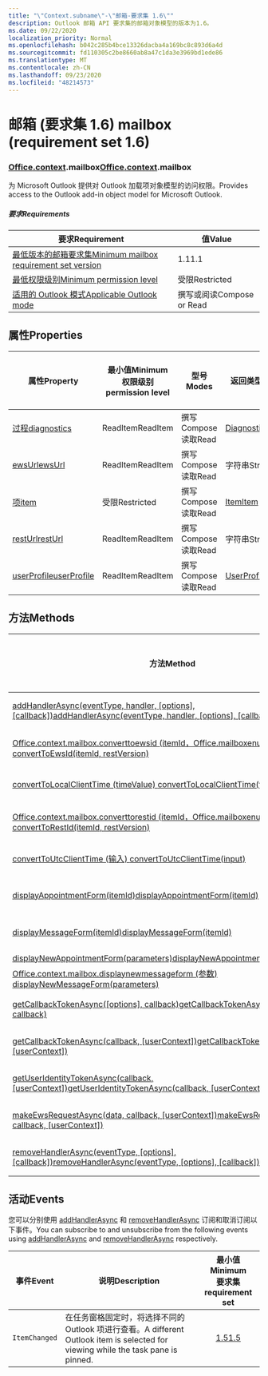 ```yaml
---
title: "\"Context.subname\"-\"邮箱-要求集 1.6\""
description: Outlook 邮箱 API 要求集的邮箱对象模型的版本为1.6。
ms.date: 09/22/2020
localization_priority: Normal
ms.openlocfilehash: b042c285b4bce13326dacba4a169bc8c893d6a4d
ms.sourcegitcommit: fd110305c2be8660ab8a47c1da3e3969bd1ede86
ms.translationtype: MT
ms.contentlocale: zh-CN
ms.lasthandoff: 09/23/2020
ms.locfileid: "48214573"
---
```

# <a name="mailbox-requirement-set-16"></a><span data-ttu-id="6e382-103">邮箱 (要求集 1.6) </span><span class="sxs-lookup"><span data-stu-id="6e382-103">mailbox (requirement set 1.6)</span></span>

### <a name="officecontextmailbox"></a><span data-ttu-id="6e382-104">[Office](office.md)[.context](office.context.md).mailbox</span><span class="sxs-lookup"><span data-stu-id="6e382-104">[Office](office.md)[.context](office.context.md).mailbox</span></span>

<span data-ttu-id="6e382-105">为 Microsoft Outlook 提供对 Outlook 加载项对象模型的访问权限。</span><span class="sxs-lookup"><span data-stu-id="6e382-105">Provides access to the Outlook add-in object model for Microsoft Outlook.</span></span>

##### <a name="requirements"></a><span data-ttu-id="6e382-106">要求</span><span class="sxs-lookup"><span data-stu-id="6e382-106">Requirements</span></span>

|<span data-ttu-id="6e382-107">要求</span><span class="sxs-lookup"><span data-stu-id="6e382-107">Requirement</span></span>| <span data-ttu-id="6e382-108">值</span><span class="sxs-lookup"><span data-stu-id="6e382-108">Value</span></span>|
|---|---|
|[<span data-ttu-id="6e382-109">最低版本的邮箱要求集</span><span class="sxs-lookup"><span data-stu-id="6e382-109">Minimum mailbox requirement set version</span></span>](../../requirement-sets/outlook-api-requirement-sets.md)| <span data-ttu-id="6e382-110">1.1</span><span class="sxs-lookup"><span data-stu-id="6e382-110">1.1</span></span>|
|[<span data-ttu-id="6e382-111">最低权限级别</span><span class="sxs-lookup"><span data-stu-id="6e382-111">Minimum permission level</span></span>](../../../outlook/understanding-outlook-add-in-permissions.md)| <span data-ttu-id="6e382-112">受限</span><span class="sxs-lookup"><span data-stu-id="6e382-112">Restricted</span></span>|
|[<span data-ttu-id="6e382-113">适用的 Outlook 模式</span><span class="sxs-lookup"><span data-stu-id="6e382-113">Applicable Outlook mode</span></span>](../../../outlook/outlook-add-ins-overview.md#extension-points)| <span data-ttu-id="6e382-114">撰写或阅读</span><span class="sxs-lookup"><span data-stu-id="6e382-114">Compose or Read</span></span>|

## <a name="properties"></a><span data-ttu-id="6e382-115">属性</span><span class="sxs-lookup"><span data-stu-id="6e382-115">Properties</span></span>

| <span data-ttu-id="6e382-116">属性</span><span class="sxs-lookup"><span data-stu-id="6e382-116">Property</span></span> | <span data-ttu-id="6e382-117">最小值</span><span class="sxs-lookup"><span data-stu-id="6e382-117">Minimum</span></span><br><span data-ttu-id="6e382-118">权限级别</span><span class="sxs-lookup"><span data-stu-id="6e382-118">permission level</span></span> | <span data-ttu-id="6e382-119">型号</span><span class="sxs-lookup"><span data-stu-id="6e382-119">Modes</span></span> | <span data-ttu-id="6e382-120">返回类型</span><span class="sxs-lookup"><span data-stu-id="6e382-120">Return type</span></span> | <span data-ttu-id="6e382-121">最小值</span><span class="sxs-lookup"><span data-stu-id="6e382-121">Minimum</span></span><br><span data-ttu-id="6e382-122">要求集</span><span class="sxs-lookup"><span data-stu-id="6e382-122">requirement set</span></span> |
|---|---|---|---|:---:|
| [<span data-ttu-id="6e382-123">过程</span><span class="sxs-lookup"><span data-stu-id="6e382-123">diagnostics</span></span>](/javascript/api/outlook/office.mailbox?view=outlook-js-1.6&preserve-view=true#diagnostics) | <span data-ttu-id="6e382-124">ReadItem</span><span class="sxs-lookup"><span data-stu-id="6e382-124">ReadItem</span></span> | <span data-ttu-id="6e382-125">撰写</span><span class="sxs-lookup"><span data-stu-id="6e382-125">Compose</span></span><br><span data-ttu-id="6e382-126">读取</span><span class="sxs-lookup"><span data-stu-id="6e382-126">Read</span></span> | [<span data-ttu-id="6e382-127">Diagnostics</span><span class="sxs-lookup"><span data-stu-id="6e382-127">Diagnostics</span></span>](/javascript/api/outlook/office.diagnostics?view=outlook-js-1.6&preserve-view=true) | [<span data-ttu-id="6e382-128">1.1</span><span class="sxs-lookup"><span data-stu-id="6e382-128">1.1</span></span>](../requirement-set-1.1/outlook-requirement-set-1.1.md) |
| [<span data-ttu-id="6e382-129">ewsUrl</span><span class="sxs-lookup"><span data-stu-id="6e382-129">ewsUrl</span></span>](/javascript/api/outlook/office.mailbox?view=outlook-js-1.6&preserve-view=true#ewsurl) | <span data-ttu-id="6e382-130">ReadItem</span><span class="sxs-lookup"><span data-stu-id="6e382-130">ReadItem</span></span> | <span data-ttu-id="6e382-131">撰写</span><span class="sxs-lookup"><span data-stu-id="6e382-131">Compose</span></span><br><span data-ttu-id="6e382-132">读取</span><span class="sxs-lookup"><span data-stu-id="6e382-132">Read</span></span> | <span data-ttu-id="6e382-133">字符串</span><span class="sxs-lookup"><span data-stu-id="6e382-133">String</span></span> | [<span data-ttu-id="6e382-134">1.1</span><span class="sxs-lookup"><span data-stu-id="6e382-134">1.1</span></span>](../requirement-set-1.1/outlook-requirement-set-1.1.md) |
| [<span data-ttu-id="6e382-135">项</span><span class="sxs-lookup"><span data-stu-id="6e382-135">item</span></span>](office.context.mailbox.item.md) | <span data-ttu-id="6e382-136">受限</span><span class="sxs-lookup"><span data-stu-id="6e382-136">Restricted</span></span> | <span data-ttu-id="6e382-137">撰写</span><span class="sxs-lookup"><span data-stu-id="6e382-137">Compose</span></span><br><span data-ttu-id="6e382-138">读取</span><span class="sxs-lookup"><span data-stu-id="6e382-138">Read</span></span> | [<span data-ttu-id="6e382-139">Item</span><span class="sxs-lookup"><span data-stu-id="6e382-139">Item</span></span>](/javascript/api/outlook/office.item?view=outlook-js-1.6&preserve-view=true) | [<span data-ttu-id="6e382-140">1.1</span><span class="sxs-lookup"><span data-stu-id="6e382-140">1.1</span></span>](../requirement-set-1.1/outlook-requirement-set-1.1.md) |
| [<span data-ttu-id="6e382-141">restUrl</span><span class="sxs-lookup"><span data-stu-id="6e382-141">restUrl</span></span>](/javascript/api/outlook/office.mailbox?view=outlook-js-1.6&preserve-view=true#resturl) | <span data-ttu-id="6e382-142">ReadItem</span><span class="sxs-lookup"><span data-stu-id="6e382-142">ReadItem</span></span> | <span data-ttu-id="6e382-143">撰写</span><span class="sxs-lookup"><span data-stu-id="6e382-143">Compose</span></span><br><span data-ttu-id="6e382-144">读取</span><span class="sxs-lookup"><span data-stu-id="6e382-144">Read</span></span> | <span data-ttu-id="6e382-145">字符串</span><span class="sxs-lookup"><span data-stu-id="6e382-145">String</span></span> | [<span data-ttu-id="6e382-146">1.5</span><span class="sxs-lookup"><span data-stu-id="6e382-146">1.5</span></span>](../requirement-set-1.5/outlook-requirement-set-1.5.md) |
| [<span data-ttu-id="6e382-147">userProfile</span><span class="sxs-lookup"><span data-stu-id="6e382-147">userProfile</span></span>](/javascript/api/outlook/office.mailbox?view=outlook-js-1.6&preserve-view=true#userprofile) | <span data-ttu-id="6e382-148">ReadItem</span><span class="sxs-lookup"><span data-stu-id="6e382-148">ReadItem</span></span> | <span data-ttu-id="6e382-149">撰写</span><span class="sxs-lookup"><span data-stu-id="6e382-149">Compose</span></span><br><span data-ttu-id="6e382-150">读取</span><span class="sxs-lookup"><span data-stu-id="6e382-150">Read</span></span> | [<span data-ttu-id="6e382-151">UserProfile</span><span class="sxs-lookup"><span data-stu-id="6e382-151">UserProfile</span></span>](/javascript/api/outlook/office.userprofile?view=outlook-js-1.6&preserve-view=true) | [<span data-ttu-id="6e382-152">1.1</span><span class="sxs-lookup"><span data-stu-id="6e382-152">1.1</span></span>](../requirement-set-1.1/outlook-requirement-set-1.1.md) |

## <a name="methods"></a><span data-ttu-id="6e382-153">方法</span><span class="sxs-lookup"><span data-stu-id="6e382-153">Methods</span></span>

| <span data-ttu-id="6e382-154">方法</span><span class="sxs-lookup"><span data-stu-id="6e382-154">Method</span></span> | <span data-ttu-id="6e382-155">最小值</span><span class="sxs-lookup"><span data-stu-id="6e382-155">Minimum</span></span><br><span data-ttu-id="6e382-156">权限级别</span><span class="sxs-lookup"><span data-stu-id="6e382-156">permission level</span></span> | <span data-ttu-id="6e382-157">型号</span><span class="sxs-lookup"><span data-stu-id="6e382-157">Modes</span></span> | <span data-ttu-id="6e382-158">最小值</span><span class="sxs-lookup"><span data-stu-id="6e382-158">Minimum</span></span><br><span data-ttu-id="6e382-159">要求集</span><span class="sxs-lookup"><span data-stu-id="6e382-159">requirement set</span></span> |
|---|---|---|:---:|
| <span data-ttu-id="6e382-160">[addHandlerAsync(eventType, handler, [options], [callback])](/javascript/api/outlook/office.mailbox?view=outlook-js-1.6&preserve-view=true#addhandlerasync-eventtype--handler--options--callback-)</span><span class="sxs-lookup"><span data-stu-id="6e382-160">[addHandlerAsync(eventType, handler, [options], [callback])](/javascript/api/outlook/office.mailbox?view=outlook-js-1.6&preserve-view=true#addhandlerasync-eventtype--handler--options--callback-)</span></span> | <span data-ttu-id="6e382-161">ReadItem</span><span class="sxs-lookup"><span data-stu-id="6e382-161">ReadItem</span></span> | <span data-ttu-id="6e382-162">撰写</span><span class="sxs-lookup"><span data-stu-id="6e382-162">Compose</span></span><br><span data-ttu-id="6e382-163">读取</span><span class="sxs-lookup"><span data-stu-id="6e382-163">Read</span></span> | [<span data-ttu-id="6e382-164">1.5</span><span class="sxs-lookup"><span data-stu-id="6e382-164">1.5</span></span>](../requirement-set-1.5/outlook-requirement-set-1.5.md) |
| [<span data-ttu-id="6e382-165">Office.context.mailbox.converttoewsid (itemId，Office.mailboxenums.restversion) </span><span class="sxs-lookup"><span data-stu-id="6e382-165">convertToEwsId(itemId, restVersion)</span></span>](/javascript/api/outlook/office.mailbox?view=outlook-js-1.6&preserve-view=true#converttoewsid-itemid--restversion-) | <span data-ttu-id="6e382-166">受限</span><span class="sxs-lookup"><span data-stu-id="6e382-166">Restricted</span></span> | <span data-ttu-id="6e382-167">撰写</span><span class="sxs-lookup"><span data-stu-id="6e382-167">Compose</span></span><br><span data-ttu-id="6e382-168">读取</span><span class="sxs-lookup"><span data-stu-id="6e382-168">Read</span></span> | [<span data-ttu-id="6e382-169">1.3</span><span class="sxs-lookup"><span data-stu-id="6e382-169">1.3</span></span>](../requirement-set-1.3/outlook-requirement-set-1.3.md) |
| [<span data-ttu-id="6e382-170">convertToLocalClientTime (timeValue) </span><span class="sxs-lookup"><span data-stu-id="6e382-170">convertToLocalClientTime(timeValue)</span></span>](/javascript/api/outlook/office.mailbox?view=outlook-js-1.6&preserve-view=true#converttolocalclienttime-timevalue-) | <span data-ttu-id="6e382-171">ReadItem</span><span class="sxs-lookup"><span data-stu-id="6e382-171">ReadItem</span></span> | <span data-ttu-id="6e382-172">撰写</span><span class="sxs-lookup"><span data-stu-id="6e382-172">Compose</span></span><br><span data-ttu-id="6e382-173">读取</span><span class="sxs-lookup"><span data-stu-id="6e382-173">Read</span></span> | [<span data-ttu-id="6e382-174">1.1</span><span class="sxs-lookup"><span data-stu-id="6e382-174">1.1</span></span>](../requirement-set-1.1/outlook-requirement-set-1.1.md) |
| [<span data-ttu-id="6e382-175">Office.context.mailbox.converttorestid (itemId，Office.mailboxenums.restversion) </span><span class="sxs-lookup"><span data-stu-id="6e382-175">convertToRestId(itemId, restVersion)</span></span>](/javascript/api/outlook/office.mailbox?view=outlook-js-1.6&preserve-view=true#converttorestid-itemid--restversion-) | <span data-ttu-id="6e382-176">受限</span><span class="sxs-lookup"><span data-stu-id="6e382-176">Restricted</span></span> | <span data-ttu-id="6e382-177">撰写</span><span class="sxs-lookup"><span data-stu-id="6e382-177">Compose</span></span><br><span data-ttu-id="6e382-178">读取</span><span class="sxs-lookup"><span data-stu-id="6e382-178">Read</span></span> | [<span data-ttu-id="6e382-179">1.3</span><span class="sxs-lookup"><span data-stu-id="6e382-179">1.3</span></span>](../requirement-set-1.3/outlook-requirement-set-1.3.md) |
| [<span data-ttu-id="6e382-180">convertToUtcClientTime (输入) </span><span class="sxs-lookup"><span data-stu-id="6e382-180">convertToUtcClientTime(input)</span></span>](/javascript/api/outlook/office.mailbox?view=outlook-js-1.6&preserve-view=true#converttoutcclienttime-input-) | <span data-ttu-id="6e382-181">ReadItem</span><span class="sxs-lookup"><span data-stu-id="6e382-181">ReadItem</span></span> | <span data-ttu-id="6e382-182">撰写</span><span class="sxs-lookup"><span data-stu-id="6e382-182">Compose</span></span><br><span data-ttu-id="6e382-183">读取</span><span class="sxs-lookup"><span data-stu-id="6e382-183">Read</span></span> | [<span data-ttu-id="6e382-184">1.1</span><span class="sxs-lookup"><span data-stu-id="6e382-184">1.1</span></span>](../requirement-set-1.1/outlook-requirement-set-1.1.md) |
| [<span data-ttu-id="6e382-185">displayAppointmentForm(itemId)</span><span class="sxs-lookup"><span data-stu-id="6e382-185">displayAppointmentForm(itemId)</span></span>](/javascript/api/outlook/office.mailbox?view=outlook-js-1.6&preserve-view=true#displayappointmentform-itemid-) | <span data-ttu-id="6e382-186">ReadItem</span><span class="sxs-lookup"><span data-stu-id="6e382-186">ReadItem</span></span> | <span data-ttu-id="6e382-187">撰写</span><span class="sxs-lookup"><span data-stu-id="6e382-187">Compose</span></span><br><span data-ttu-id="6e382-188">读取</span><span class="sxs-lookup"><span data-stu-id="6e382-188">Read</span></span> | [<span data-ttu-id="6e382-189">1.1</span><span class="sxs-lookup"><span data-stu-id="6e382-189">1.1</span></span>](../requirement-set-1.1/outlook-requirement-set-1.1.md) |
| [<span data-ttu-id="6e382-190">displayMessageForm(itemId)</span><span class="sxs-lookup"><span data-stu-id="6e382-190">displayMessageForm(itemId)</span></span>](/javascript/api/outlook/office.mailbox?view=outlook-js-1.6&preserve-view=true#displaymessageform-itemid-) | <span data-ttu-id="6e382-191">ReadItem</span><span class="sxs-lookup"><span data-stu-id="6e382-191">ReadItem</span></span> | <span data-ttu-id="6e382-192">撰写</span><span class="sxs-lookup"><span data-stu-id="6e382-192">Compose</span></span><br><span data-ttu-id="6e382-193">读取</span><span class="sxs-lookup"><span data-stu-id="6e382-193">Read</span></span> | [<span data-ttu-id="6e382-194">1.1</span><span class="sxs-lookup"><span data-stu-id="6e382-194">1.1</span></span>](../requirement-set-1.1/outlook-requirement-set-1.1.md) |
| [<span data-ttu-id="6e382-195">displayNewAppointmentForm(parameters)</span><span class="sxs-lookup"><span data-stu-id="6e382-195">displayNewAppointmentForm(parameters)</span></span>](/javascript/api/outlook/office.mailbox?view=outlook-js-1.6&preserve-view=true#displaynewappointmentform-parameters-) | <span data-ttu-id="6e382-196">ReadItem</span><span class="sxs-lookup"><span data-stu-id="6e382-196">ReadItem</span></span> | <span data-ttu-id="6e382-197">读取</span><span class="sxs-lookup"><span data-stu-id="6e382-197">Read</span></span> | [<span data-ttu-id="6e382-198">1.1</span><span class="sxs-lookup"><span data-stu-id="6e382-198">1.1</span></span>](../requirement-set-1.1/outlook-requirement-set-1.1.md) |
| [<span data-ttu-id="6e382-199">Office.context.mailbox.displaynewmessageform (参数) </span><span class="sxs-lookup"><span data-stu-id="6e382-199">displayNewMessageForm(parameters)</span></span>](/javascript/api/outlook/office.mailbox?view=outlook-js-1.6&preserve-view=true#displaynewmessageform-parameters-) | <span data-ttu-id="6e382-200">ReadItem</span><span class="sxs-lookup"><span data-stu-id="6e382-200">ReadItem</span></span> | <span data-ttu-id="6e382-201">读取</span><span class="sxs-lookup"><span data-stu-id="6e382-201">Read</span></span> | [<span data-ttu-id="6e382-202">1.6</span><span class="sxs-lookup"><span data-stu-id="6e382-202">1.6</span></span>](../requirement-set-1.6/outlook-requirement-set-1.6.md) |
| <span data-ttu-id="6e382-203">[getCallbackTokenAsync([options], callback)](/javascript/api/outlook/office.mailbox?view=outlook-js-1.6&preserve-view=true#getcallbacktokenasync-options--callback-)</span><span class="sxs-lookup"><span data-stu-id="6e382-203">[getCallbackTokenAsync([options], callback)](/javascript/api/outlook/office.mailbox?view=outlook-js-1.6&preserve-view=true#getcallbacktokenasync-options--callback-)</span></span> | <span data-ttu-id="6e382-204">ReadItem</span><span class="sxs-lookup"><span data-stu-id="6e382-204">ReadItem</span></span> | <span data-ttu-id="6e382-205">撰写</span><span class="sxs-lookup"><span data-stu-id="6e382-205">Compose</span></span><br><span data-ttu-id="6e382-206">读取</span><span class="sxs-lookup"><span data-stu-id="6e382-206">Read</span></span> | [<span data-ttu-id="6e382-207">1.5</span><span class="sxs-lookup"><span data-stu-id="6e382-207">1.5</span></span>](../requirement-set-1.5/outlook-requirement-set-1.5.md) |
| <span data-ttu-id="6e382-208">[getCallbackTokenAsync(callback, [userContext])](/javascript/api/outlook/office.mailbox?view=outlook-js-1.6&preserve-view=true#getcallbacktokenasync-callback--usercontext-)</span><span class="sxs-lookup"><span data-stu-id="6e382-208">[getCallbackTokenAsync(callback, [userContext])](/javascript/api/outlook/office.mailbox?view=outlook-js-1.6&preserve-view=true#getcallbacktokenasync-callback--usercontext-)</span></span> | <span data-ttu-id="6e382-209">ReadItem</span><span class="sxs-lookup"><span data-stu-id="6e382-209">ReadItem</span></span> | <span data-ttu-id="6e382-210">撰写</span><span class="sxs-lookup"><span data-stu-id="6e382-210">Compose</span></span><br><span data-ttu-id="6e382-211">读取</span><span class="sxs-lookup"><span data-stu-id="6e382-211">Read</span></span> | [<span data-ttu-id="6e382-212">1.3</span><span class="sxs-lookup"><span data-stu-id="6e382-212">1.3</span></span>](../requirement-set-1.3/outlook-requirement-set-1.3.md)<br>[<span data-ttu-id="6e382-213">1.1</span><span class="sxs-lookup"><span data-stu-id="6e382-213">1.1</span></span>](../requirement-set-1.1/outlook-requirement-set-1.1.md) |
| <span data-ttu-id="6e382-214">[getUserIdentityTokenAsync(callback, [userContext])](/javascript/api/outlook/office.mailbox?view=outlook-js-1.6&preserve-view=true#getuseridentitytokenasync-callback--usercontext-)</span><span class="sxs-lookup"><span data-stu-id="6e382-214">[getUserIdentityTokenAsync(callback, [userContext])](/javascript/api/outlook/office.mailbox?view=outlook-js-1.6&preserve-view=true#getuseridentitytokenasync-callback--usercontext-)</span></span> | <span data-ttu-id="6e382-215">ReadItem</span><span class="sxs-lookup"><span data-stu-id="6e382-215">ReadItem</span></span> | <span data-ttu-id="6e382-216">撰写</span><span class="sxs-lookup"><span data-stu-id="6e382-216">Compose</span></span><br><span data-ttu-id="6e382-217">读取</span><span class="sxs-lookup"><span data-stu-id="6e382-217">Read</span></span> | [<span data-ttu-id="6e382-218">1.1</span><span class="sxs-lookup"><span data-stu-id="6e382-218">1.1</span></span>](../requirement-set-1.1/outlook-requirement-set-1.1.md) |
| <span data-ttu-id="6e382-219">[makeEwsRequestAsync(data, callback, [userContext])](/javascript/api/outlook/office.mailbox?view=outlook-js-1.6&preserve-view=true#makeewsrequestasync-data--callback--usercontext-)</span><span class="sxs-lookup"><span data-stu-id="6e382-219">[makeEwsRequestAsync(data, callback, [userContext])](/javascript/api/outlook/office.mailbox?view=outlook-js-1.6&preserve-view=true#makeewsrequestasync-data--callback--usercontext-)</span></span> | <span data-ttu-id="6e382-220">ReadWriteMailbox</span><span class="sxs-lookup"><span data-stu-id="6e382-220">ReadWriteMailbox</span></span> | <span data-ttu-id="6e382-221">撰写</span><span class="sxs-lookup"><span data-stu-id="6e382-221">Compose</span></span><br><span data-ttu-id="6e382-222">读取</span><span class="sxs-lookup"><span data-stu-id="6e382-222">Read</span></span> | [<span data-ttu-id="6e382-223">1.1</span><span class="sxs-lookup"><span data-stu-id="6e382-223">1.1</span></span>](../requirement-set-1.1/outlook-requirement-set-1.1.md) |
| <span data-ttu-id="6e382-224">[removeHandlerAsync(eventType, [options], [callback])](/javascript/api/outlook/office.mailbox?view=outlook-js-1.6&preserve-view=true#removehandlerasync-eventtype--options--callback-)</span><span class="sxs-lookup"><span data-stu-id="6e382-224">[removeHandlerAsync(eventType, [options], [callback])](/javascript/api/outlook/office.mailbox?view=outlook-js-1.6&preserve-view=true#removehandlerasync-eventtype--options--callback-)</span></span> | <span data-ttu-id="6e382-225">ReadItem</span><span class="sxs-lookup"><span data-stu-id="6e382-225">ReadItem</span></span> | <span data-ttu-id="6e382-226">撰写</span><span class="sxs-lookup"><span data-stu-id="6e382-226">Compose</span></span><br><span data-ttu-id="6e382-227">读取</span><span class="sxs-lookup"><span data-stu-id="6e382-227">Read</span></span> | [<span data-ttu-id="6e382-228">1.5</span><span class="sxs-lookup"><span data-stu-id="6e382-228">1.5</span></span>](../requirement-set-1.5/outlook-requirement-set-1.5.md) |

## <a name="events"></a><span data-ttu-id="6e382-229">活动</span><span class="sxs-lookup"><span data-stu-id="6e382-229">Events</span></span>

<span data-ttu-id="6e382-230">您可以分别使用 [addHandlerAsync](/javascript/api/outlook/office.mailbox?view=outlook-js-1.6&preserve-view=true#addhandlerasync-eventtype--handler--options--callback-) 和 [removeHandlerAsync](/javascript/api/outlook/office.mailbox?view=outlook-js-1.6&preserve-view=true#removehandlerasync-eventtype--options--callback-) 订阅和取消订阅以下事件。</span><span class="sxs-lookup"><span data-stu-id="6e382-230">You can subscribe to and unsubscribe from the following events using [addHandlerAsync](/javascript/api/outlook/office.mailbox?view=outlook-js-1.6&preserve-view=true#addhandlerasync-eventtype--handler--options--callback-) and [removeHandlerAsync](/javascript/api/outlook/office.mailbox?view=outlook-js-1.6&preserve-view=true#removehandlerasync-eventtype--options--callback-) respectively.</span></span>

| <span data-ttu-id="6e382-231">事件</span><span class="sxs-lookup"><span data-stu-id="6e382-231">Event</span></span> | <span data-ttu-id="6e382-232">说明</span><span class="sxs-lookup"><span data-stu-id="6e382-232">Description</span></span> | <span data-ttu-id="6e382-233">最小值</span><span class="sxs-lookup"><span data-stu-id="6e382-233">Minimum</span></span><br><span data-ttu-id="6e382-234">要求集</span><span class="sxs-lookup"><span data-stu-id="6e382-234">requirement set</span></span> |
|---|---|:---:|
|`ItemChanged`| <span data-ttu-id="6e382-235">在任务窗格固定时，将选择不同的 Outlook 项进行查看。</span><span class="sxs-lookup"><span data-stu-id="6e382-235">A different Outlook item is selected for viewing while the task pane is pinned.</span></span> | [<span data-ttu-id="6e382-236">1.5</span><span class="sxs-lookup"><span data-stu-id="6e382-236">1.5</span></span>](../requirement-set-1.5/outlook-requirement-set-1.5.md) |
